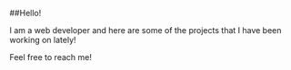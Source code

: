 
##Hello! 

I am a web developer and here are some of the projects that I have been working on lately!

Feel free to reach me!
